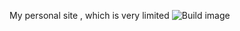 My personal site , which is very limited
![Build image](https://codeship.com/projects/127899/status?branch=master)

